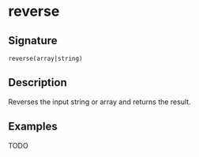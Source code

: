# reverse

## Signature

`reverse(array|string)`

## Description

Reverses the input string or array and returns the result.

## Examples

TODO

